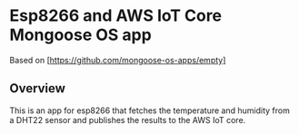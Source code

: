 # Esp8266 and AWS IoT Core Mongoose OS app

Based on [https://github.com/mongoose-os-apps/empty]

## Overview

This is an app for esp8266 that fetches the temperature and humidity from a DHT22 sensor and publishes the results to the AWS IoT core.
